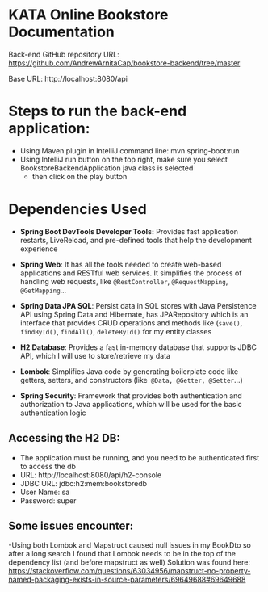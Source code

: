 # KATA Online Bookstore Documentation

Back-end GitHub repository URL: https://github.com/AndrewArnitaCap/bookstore-backend/tree/master  

Base URL: http://localhost:8080/api  


# Steps to run the back-end application:
- Using Maven plugin in IntelliJ command line: mvn spring-boot:run
- Using IntelliJ run button on the top right, make sure you select BookstoreBackendApplication java class is selected 
  - then click on the play button

# Dependencies Used
- **Spring Boot DevTools Developer Tools:**
  Provides fast application restarts, LiveReload, and pre-defined tools that help the development experience

-   **Spring Web**:
    It has all the tools needed to create web-based applications and RESTful web services. It simplifies the process of handling web requests, like `@RestController`, `@RequestMapping`, `@GetMapping`...
-   **Spring Data JPA SQL**:
    Persist data in SQL stores with Java Persistence API using Spring Data and Hibernate, has JPARepository which is an interface that provides CRUD operations and methods like (`save()`, `findById()`, `findAll()`, `deleteById()` for my entity classes
-   **H2 Database**:
    Provides a fast in-memory database that supports JDBC API, which I will use to store/retrieve my data
-   **Lombok**:
    Simplifies Java code by generating boilerplate code like getters, setters, and constructors (like` @Data, @Getter, @Setter`...)
-   **Spring Security**:
  Framework that provides both authentication and authorization to Java applications, which will be used for the basic authentication logic

## Accessing the H2 DB:
- The application must be running, and you need to be authenticated first to access the db
- URL: http://localhost:8080/api/h2-console
- JDBC URL: jdbc:h2:mem:bookstoredb
- User Name: sa
- Password: super

## Some issues encounter:
-Using both Lombok and Mapstruct caused null issues in my BookDto so after a long search I found that Lombok needs to be in the top of the dependency list (and before mapstruct as well)
Solution was found here: https://stackoverflow.com/questions/63034956/mapstruct-no-property-named-packaging-exists-in-source-parameters/69649688#69649688

